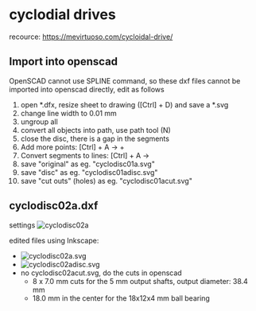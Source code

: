 # cyclodial drives

recource: https://mevirtuoso.com/cycloidal-drive/

## Import into openscad 

OpenSCAD cannot use SPLINE command, so these dxf files cannot be imported into openscad directly, edit as follows

1. open *.dfx, resize sheet to drawing ([Ctrl] + D) and save a *.svg
2. change line width to 0.01 mm
3. ungroup all
4. convert all objects into path, use path tool (N)
5. close the disc, there is a gap in the segments
5. Add more points: [Ctrl] + A -> +
6. Convert segments to lines: [Ctrl] + A ->
7. save "original" as eg. "cyclodisc01a.svg"
8. save "disc" as eg. "cyclodisc01adisc.svg"
9. save "cut outs" (holes) as eg. "cyclodisc01acut.svg"

## cyclodisc02a.dxf

settings ![cyclodisc02a](cyclodisc02a_2025-08-03_21-21-06.png)

edited files using Inkscape:

+ ![cyclodisc02a.svg](cyclodisc02a.svg)
+ ![cyclodisc02adisc.svg](cyclodisc02adisc.svg)
+ no cyclodisc02acut.svg, do the cuts in openscad
  + 8 x 7.0 mm cuts for the 5 mm output shafts, output diameter: 38.4 mm
  + 18.0 mm in the center for the 18x12x4 mm ball bearing
